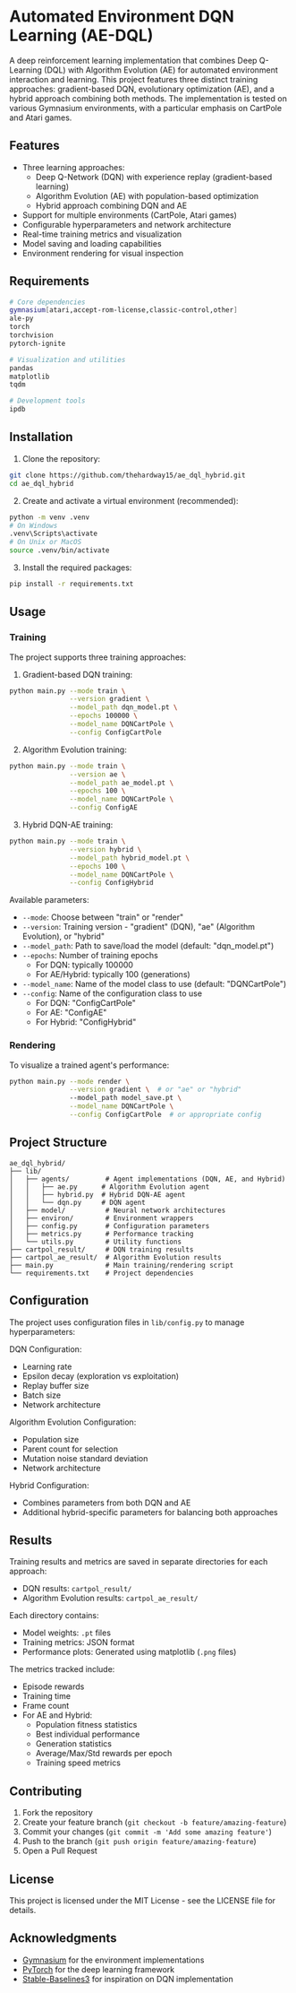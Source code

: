 # Automated Environment DQN Learning (AE-DQL)

A deep reinforcement learning implementation that combines Deep Q-Learning (DQL) with Algorithm Evolution (AE) for automated environment interaction and learning. This project features three distinct training approaches: gradient-based DQN, evolutionary optimization (AE), and a hybrid approach combining both methods. The implementation is tested on various Gymnasium environments, with a particular emphasis on CartPole and Atari games.

## Features

- Three learning approaches:
  - Deep Q-Network (DQN) with experience replay (gradient-based learning)
  - Algorithm Evolution (AE) with population-based optimization
  - Hybrid approach combining DQN and AE
- Support for multiple environments (CartPole, Atari games)
- Configurable hyperparameters and network architecture
- Real-time training metrics and visualization
- Model saving and loading capabilities
- Environment rendering for visual inspection

## Requirements

```bash
# Core dependencies
gymnasium[atari,accept-rom-license,classic-control,other]
ale-py
torch
torchvision
pytorch-ignite

# Visualization and utilities
pandas
matplotlib
tqdm

# Development tools
ipdb
```

## Installation

1. Clone the repository:
```bash
git clone https://github.com/thehardway15/ae_dql_hybrid.git
cd ae_dql_hybrid
```

2. Create and activate a virtual environment (recommended):
```bash
python -m venv .venv
# On Windows
.venv\Scripts\activate
# On Unix or MacOS
source .venv/bin/activate
```

3. Install the required packages:
```bash
pip install -r requirements.txt
```

## Usage

### Training

The project supports three training approaches:

1. Gradient-based DQN training:
```bash
python main.py --mode train \
               --version gradient \
               --model_path dqn_model.pt \
               --epochs 100000 \
               --model_name DQNCartPole \
               --config ConfigCartPole
```

2. Algorithm Evolution training:
```bash
python main.py --mode train \
               --version ae \
               --model_path ae_model.pt \
               --epochs 100 \
               --model_name DQNCartPole \
               --config ConfigAE
```

3. Hybrid DQN-AE training:
```bash
python main.py --mode train \
               --version hybrid \
               --model_path hybrid_model.pt \
               --epochs 100 \
               --model_name DQNCartPole \
               --config ConfigHybrid
```

Available parameters:
- `--mode`: Choose between "train" or "render"
- `--version`: Training version - "gradient" (DQN), "ae" (Algorithm Evolution), or "hybrid"
- `--model_path`: Path to save/load the model (default: "dqn_model.pt")
- `--epochs`: Number of training epochs
  - For DQN: typically 100000
  - For AE/Hybrid: typically 100 (generations)
- `--model_name`: Name of the model class to use (default: "DQNCartPole")
- `--config`: Name of the configuration class to use
  - For DQN: "ConfigCartPole"
  - For AE: "ConfigAE"
  - For Hybrid: "ConfigHybrid"

### Rendering

To visualize a trained agent's performance:

```bash
python main.py --mode render \
               --version gradient \  # or "ae" or "hybrid"
               --model_path model_save.pt \
               --model_name DQNCartPole \
               --config ConfigCartPole  # or appropriate config
```

## Project Structure

```
ae_dql_hybrid/
├── lib/
│   ├── agents/         # Agent implementations (DQN, AE, and Hybrid)
│   │   ├── ae.py      # Algorithm Evolution agent
│   │   ├── hybrid.py  # Hybrid DQN-AE agent
│   │   └── dqn.py     # DQN agent
│   ├── model/          # Neural network architectures
│   ├── environ/        # Environment wrappers
│   ├── config.py       # Configuration parameters
│   ├── metrics.py      # Performance tracking
│   └── utils.py        # Utility functions
├── cartpol_result/     # DQN training results
├── cartpol_ae_result/  # Algorithm Evolution results
├── main.py             # Main training/rendering script
└── requirements.txt    # Project dependencies
```

## Configuration

The project uses configuration files in `lib/config.py` to manage hyperparameters:

DQN Configuration:
- Learning rate
- Epsilon decay (exploration vs exploitation)
- Replay buffer size
- Batch size
- Network architecture

Algorithm Evolution Configuration:
- Population size
- Parent count for selection
- Mutation noise standard deviation
- Network architecture

Hybrid Configuration:
- Combines parameters from both DQN and AE
- Additional hybrid-specific parameters for balancing both approaches

## Results

Training results and metrics are saved in separate directories for each approach:
- DQN results: `cartpol_result/`
- Algorithm Evolution results: `cartpol_ae_result/`

Each directory contains:
- Model weights: `.pt` files
- Training metrics: JSON format
- Performance plots: Generated using matplotlib (`.png` files)

The metrics tracked include:
- Episode rewards
- Training time
- Frame count
- For AE and Hybrid: 
  - Population fitness statistics
  - Best individual performance
  - Generation statistics
  - Average/Max/Std rewards per epoch
  - Training speed metrics

## Contributing

1. Fork the repository
2. Create your feature branch (`git checkout -b feature/amazing-feature`)
3. Commit your changes (`git commit -m 'Add some amazing feature'`)
4. Push to the branch (`git push origin feature/amazing-feature`)
5. Open a Pull Request

## License

This project is licensed under the MIT License - see the LICENSE file for details.

## Acknowledgments

- [Gymnasium](https://gymnasium.farama.org/) for the environment implementations
- [PyTorch](https://pytorch.org/) for the deep learning framework
- [Stable-Baselines3](https://stable-baselines3.readthedocs.io/) for inspiration on DQN implementation
